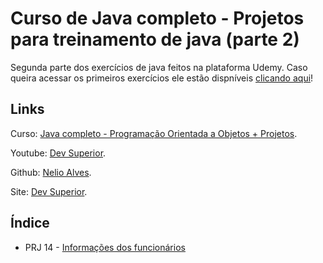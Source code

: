 # Curso de Java completo - Projetos para treinamento de java (parte 2)

Segunda parte dos exercícios de java feitos na plataforma Udemy. Caso queira acessar os primeiros exercícios ele estão dispníveis [clicando aqui](https://github.com/ShiMigui/java-training-part1)!

## Links

Curso: [Java completo - Programação Orientada a Objetos + Projetos](https://www.udemy.com/course/java-curso-completo/).

Youtube: [Dev Superior](https://www.youtube.com/@DevSuperior).

Github: [Nelio Alves](https://github.com/acenelio).

Site: [Dev Superior](https://devsuperior.com.br).

## Índice

- PRJ 14 - [Informações dos funcionários](docs/14_PRJ.md)
